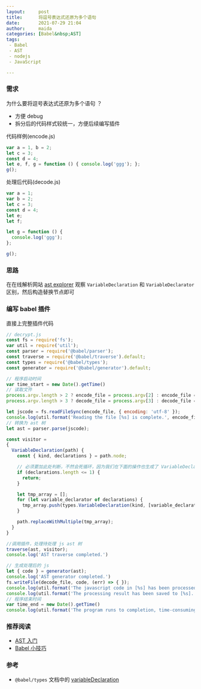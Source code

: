 ```yaml
---
layout:     post  
title:      将逗号表达式还原为多个语句  
date:       2021-07-29 21:04   
author:     maida  
categories: [Babel&nbsp;AST]  
tags:  
 - Babel
 - AST
 - nodejs
 - JavaScript

---
```



### 需求
为什么要将逗号表达式还原为多个语句 ？  

- 方便 debug 
- 拆分后的代码样式较统一，方便后续编写插件

代码样例(encode.js)  
```javascript
var a = 1, b = 2;
let c = 3;
const d = 4;
let e, f, g = function () { console.log('ggg'); };
g();
```

处理后代码(decode.js)
```javascript
var a = 1;
var b = 2;
let c = 3;
const d = 4;
let e;
let f;

let g = function () {
  console.log('ggg');
};

g();
```

### 思路
在在线解析网站 [ast explorer](https://astexplorer.net/) 观察 `VariableDeclaration` 和 `VariableDeclarator` 区别，然后构造替换节点即可

### 编写 babel 插件
直接上完整插件代码  
```javascript
// decrypt.js
const fs = require('fs');
var util = require('util');
const parser = require('@babel/parser');
const traverse = require('@babel/traverse').default;
const types = require('@babel/types');
const generator = require('@babel/generator').default;

// 程序启动时间
var time_start = new Date().getTime()
// 读取文件
process.argv.length > 2 ? encode_file = process.argv[2] : encode_file = 'encode.js';
process.argv.length > 3 ? decode_file = process.argv[3] : decode_file = 'decode.js';

let jscode = fs.readFileSync(encode_file, { encoding: 'utf-8' });
console.log(util.format('Reading the file [%s] is complete.', encode_file))
// 转换为 ast 树
let ast = parser.parse(jscode);

const visitor =
{
  VariableDeclaration(path) {
    const { kind, declarations } = path.node;

    // 必须要加此处判断，不然会死循环，因为我们在下面的操作也生成了 VariableDeclaration
    if (declarations.length <= 1) {
      return;
    }

    let tmp_array = [];
    for (let variable_declarator of declarations) {
      tmp_array.push(types.VariableDeclaration(kind, [variable_declarator]));
    }

    path.replaceWithMultiple(tmp_array);
  }
}

//调用插件，处理待处理 js ast 树
traverse(ast, visitor);
console.log('AST traverse completed.')

// 生成处理后的 js
let { code } = generator(ast);
console.log('AST generator completed.')
fs.writeFile(decode_file, code, (err) => { });
console.log(util.format('The javascript code in [%s] has been processed.', encode_file))
console.log(util.format('The processing result has been saved to [%s].', decode_file))
// 程序结束时间
var time_end = new Date().getTime()
console.log(util.format('The program runs to completion, time-consuming: %s s', (time_end - time_start) / 1000))
```

### 推荐阅读
- [AST 入门](/2021/07/27/AST入门.html)
- [Babel 小技巧](/2021/07/28/Babel-小技巧.html)

### 参考
- `@babel/types` 文档中的 [variableDeclaration](https://babeljs.io/docs/en/babel-types#variabledeclaration)